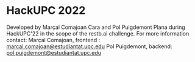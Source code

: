 # HackUPC 2022

Developed by Marçal Comajoan Cara and Pol Puigdemont Plana during HackUPC'22 in the scope of the restb.ai challenge.
For more information contact:
Marçal Comajoan, frontend : marcal.comajoan@estudiantat.upc.edu
Pol Puigdemont, backend: pol.puigdemont@estudiantat.upc.edu
